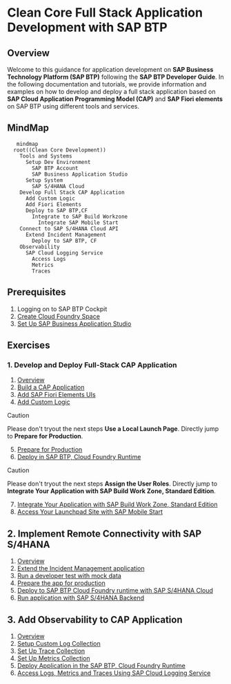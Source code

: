 # Clean Core Full Stack Application Development with SAP BTP

## Overview

Welcome to this guidance for application development on **SAP Business Technology Platform (SAP BTP)** following the **SAP BTP Developer Guide**. In the following documentation and tutorials, we provide information and examples on how to develop and deploy a full stack application based on **SAP Cloud Application Programming Model (CAP)** and **SAP Fiori elements** on SAP BTP using different tools and services.

## MindMap

```mermaid
   mindmap
  root((Clean Core Development))
    Tools and Systems
      Setup Dev Environment
        SAP BTP Account
        SAP Business Application Studio
      Setup System   
        SAP S/4HANA Cloud
    Develop Full Stack CAP Application 
      Add Custom Logic
      Add Fiori Elements
      Deploy to SAP BTP,CF
        Integrate to SAP Build Workzone
          Integrate SAP Mobile Start
    Connect to SAP S/4HANA Cloud API
      Extend Incident Management
        Deploy to SAP BTP, CF
    Observability
      SAP Cloud Logging Service
        Access Logs
        Metrics
        Traces
```
## Prerequisites

1. Logging on to SAP BTP Cockpit
2. [Create Cloud Foundry Space](./space.md)
1. [Set Up SAP Business Application Studio](./bas.md)


## Exercises

### 1. Develop and Deploy Full-Stack CAP Application

1. [Overview](./overview1.md)
2. [Build a CAP Application](https://developers.sap.com/tutorials/build-cap-app.html)
3. [Add SAP Fiori Elements UIs](./docs/generate-fiori-ui.md)
4. [Add Custom Logic](https://developers.sap.com/tutorials/add-custom-logic.html)
> [!CAUTION]
> Please don't tryout the next steps **Use a Local Launch Page**. Directly jump to **Prepare for Production**.
5. [Prepare for Production](./production.md)
6. [Deploy in SAP BTP, Cloud Foundry Runtime](https://developers.sap.com/tutorials/deploy-to-cf.html)
> [!CAUTION]
> Please don't tryout the next steps **Assign the User Roles**. Directly jump to **Integrate Your Application with SAP Build Work Zone, Standard Edition**.
7. [Integrate Your Application with SAP Build Work Zone, Standard Edition](https://developers.sap.com/tutorials/integrate-with-work-zone.html)
8. [Access Your Launchpad Site with SAP Mobile Start](./docs/mobilestart.md)

## 2. Implement Remote Connectivity with SAP S/4HANA

1. [Overview](./overview2.md)
2. [Extend the Incident Management аpplication](./docs/extend-app.md)
3. [Run a developer test with mock data](./docs/test-with-mock.md)
4. [Prepare the app for production](./docs/prep-for-prod.md)
5. [Deploy to SAP BTP Cloud Foundry runtime with SAP S/4HANA Cloud](./docs/deploy-to-cf.md)
6. [Run application with SAP S/4HANA Backend](https://github.com/SAP-samples/btp-developer-guide-cap/blob/main/documentation/remote-service/test-the-application/test-the-app.md)

## 3. Add Observability to CAP Application

1. [Overview](./overview3.md)
2. [Setup Custom Log Collection](https://github.com/SAP-samples/btp-developer-guide-cap/blob/main/documentation/observability/2-implement.md)
3. [Set Up Trace Collection](https://github.com/SAP-samples/btp-developer-guide-cap/blob/main/documentation/observability/3-implement-traces.md)
4. [Set Up Metrics Collection](https://github.com/SAP-samples/btp-developer-guide-cap/blob/main/documentation/observability/metrics.md)
5. [Deploy Application in the SAP BTP, Cloud Foundry Runtime](https://github.com/SAP-samples/btp-developer-guide-cap/blob/main/documentation/observability/4-deploy-to-cf-ws.md)
6. [Access Logs, Metrics and Traces Using SAP Cloud Logging Service](https://github.com/SAP-samples/btp-developer-guide-cap/blob/main/documentation/observability/6-test-the-flow.md)


